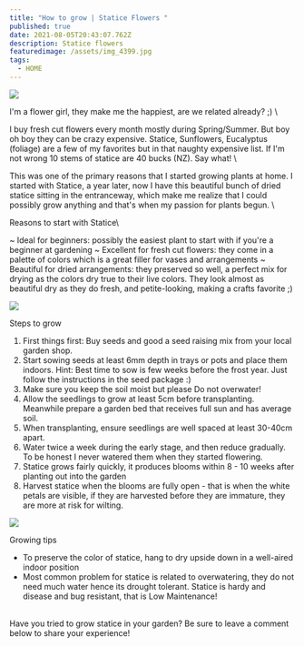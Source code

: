 ```yaml
---
title: "How to grow | Statice Flowers "
published: true
date: 2021-08-05T20:43:07.762Z
description: Statice flowers
featuredimage: /assets/img_4399.jpg
tags:
  - HOME
---
```

![](/assets/img_4814.jpg)

I'm a flower girl, they make me the happiest, are we related already? ;) \

I buy fresh cut flowers every month mostly during Spring/Summer. But boy oh boy they can be crazy expensive. Statice, Sunflowers, Eucalyptus (foliage) are a few of my favorites but in that naughty expensive list. If I'm not wrong 10 stems of statice are 40 bucks (NZ). Say what! \

This was one of the primary reasons that I started growing plants at home. 
I started with Statice, a year later, now I have this beautiful bunch of dried statice sitting in the entranceway, which make me realize that I could possibly grow anything and that's when my passion for plants begun. \

Reasons to start with Statice\

\~ Ideal for beginners: possibly the easiest plant to start with if you're a beginner at gardening 
\~ Excellent for fresh cut flowers: they come in a palette of colors which is a great filler for vases and arrangements 
~ Beautiful for dried arrangements: they preserved so well, a perfect mix for drying as the colors dry true to their live colors. They look almost as beautiful dry as they do fresh, and petite-looking, making a crafts favorite ;)

![](/assets/flowers-plants.png)

Steps to grow 

1. First things first: Buy seeds and good a seed raising mix from your local garden shop. 
2. Start sowing seeds at least 6mm depth in trays or pots and place them indoors.
   Hint: Best time to sow is few weeks before the frost year. Just follow the instructions in the seed package :)
3. Make sure you keep the soil moist but please Do not overwater! 
4. Allow the seedlings to grow at least 5cm before transplanting. Meanwhile prepare a garden bed that receives full sun and has average soil. 
5. When transplanting, ensure seedlings are well spaced at least 30-40cm apart. 
6. Water twice a week during the early stage, and then reduce gradually. To be honest I never watered them when they started flowering. 
7. Statice grows fairly quickly, it produces blooms within 8 - 10 weeks after planting out into the garden
8. Harvest statice when the blooms are fully open - that is when the white petals are visible, if they are harvested before they are immature, they are more at risk for wilting.

![](/assets/img_4067.jpg)

Growing tips

* To preserve the color of statice, hang to dry upside down in a well-aired indoor position
* Most common problem for statice is related to overwatering, they do not need much water hence its drought tolerant. Statice is hardy and disease and bug resistant, that is Low Maintenance!

\
Have you tried to grow statice in your garden? Be sure to leave a comment below to share your experience!